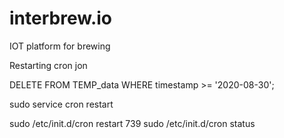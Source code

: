 # interbrew.io
IOT platform for brewing

Restarting cron jon

DELETE FROM TEMP_data WHERE timestamp >= '2020-08-30';

sudo service cron restart

sudo /etc/init.d/cron restart
  739  sudo /etc/init.d/cron status

